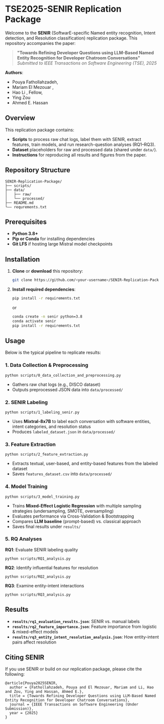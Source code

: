 # TSE2025-SENIR Replication Package
Welcome to the **SENIR** (SoftwarE-specific Named entity recognition, Intent detection, and Resolution classification) replication package. This repository accompanies the paper:

> **"Towards Refining Developer Questions using LLM-Based Named Entity Recognition for Developer Chatroom Conversations"**  
> *Submitted to IEEE Transactions on Software Engineering (TSE), 2025*

**Authors**:  
- Pouya Fathollahzadeh,
- Mariam El Mezouar ,
- Hao Li , Fellow,   
- Ying Zou   
- Ahmed E. Hassan

## Overview
This replication package contains:
- **Scripts** to process raw chat logs, label them with SENIR, extract features, train models, and run research-question analyses (RQ1–RQ3).
- **Dataset** placeholders for raw and processed data (shared under `data/`).
- **Instructions** for reproducing all results and figures from the paper.

## Repository Structure

```
SENIR-Replication-Package/
├── scripts/
├── data/
│   ├── raw/               
│   └── processed/
├── README.md
└—— requrements.txt
```

## Prerequisites

- **Python 3.8+**  
- **Pip or Conda** for installing dependencies  
- **Git LFS** if hosting large Mistral model checkpoints  

## Installation

1. **Clone** or **download** this repository:
   ```bash
   git clone https://github.com/<your-username>/SENIR-Replication-Package.git
   ```
2. **Install required dependencies**:
   ```bash
   pip install -r requirements.txt
   ```
   or  
   ```bash
   conda create -n senir python=3.8
   conda activate senir
   pip install -r requirements.txt
   ```

## Usage

Below is the typical pipeline to replicate results:

### 1. Data Collection & Preprocessing

```
python scripts/0_data_collection_and_preprocessing.py
```
- Gathers raw chat logs (e.g., DISCO dataset)  
- Outputs preprocessed JSON data into `data/processed/`

### 2. SENIR Labeling

```
python scripts/1_labeling_senir.py
```
- Uses **Mixtral-8x7B** to label each conversation with software entities, intent categories, and resolution status  
- Produces `labeled_dataset.json` in `data/processed/`

### 3. Feature Extraction

```
python scripts/2_feature_extraction.py
```
- Extracts textual, user-based, and entity-based features from the labeled dataset  
- Saves `features_dataset.csv` into `data/processed/`

### 4. Model Training

```
python scripts/3_model_training.py
```
- Trains **Mixed-Effect Logistic Regression** with multiple sampling strategies (undersampling, SMOTE, oversampling)  
- Evaluates performance via Cross-Validation & Bootstrapping  
- Compares **LLM baseline** (prompt-based) vs. classical approach  
- Saves final results under `results/`

### 5. RQ Analyses

**RQ1**: Evaluate SENIR labeling quality
```
python scripts/RQ1_analysis.py
```

**RQ2**: Identify influential features for resolution
```
python scripts/RQ2_analysis.py
```

**RQ3**: Examine entity-intent interactions
```
python scripts/RQ3_analysis.py
```


## Results

- **`results/rq1_evaluation_results.json`**: SENIR vs. manual labels  
- **`results/rq2_feature_importance.json`**: Feature importance from logistic & mixed-effect models  
- **`results/rq3_entity_intent_resolution_analysis.json`**: How entity-intent pairs affect resolution  

## Citing SENIR

If you use SENIR or build on our replication package, please cite the following:

```
@article{Pouya2025SENIR,
  author = {Fathollahzadeh, Pouya and El Mezouar, Mariam and Li, Hao and Zou, Ying and Hassan, Ahmed E.},
  title = {Towards Refining Developer Questions using LLM-Based Named Entity Recognition for Developer Chatroom Conversations},
  journal = {IEEE Transactions on Software Engineering (Under Submission)},
  year = {2025}
}
```


